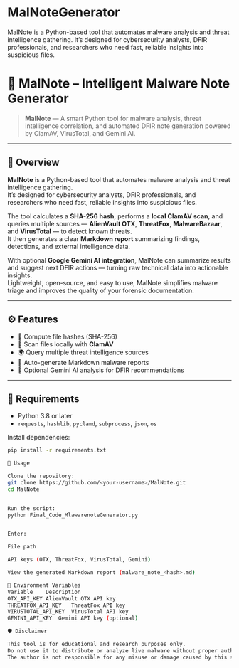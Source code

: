 # MalNoteGenerator
MalNote is a Python-based tool that automates malware analysis and threat intelligence gathering. It’s designed for cybersecurity analysts, DFIR professionals, and researchers who need fast, reliable insights into suspicious files.
# 🧾 MalNote – Intelligent Malware Note Generator

> **MalNote** — A smart Python tool for malware analysis, threat intelligence correlation, and automated DFIR note generation powered by ClamAV, VirusTotal, and Gemini AI.

---

## 📖 Overview
**MalNote** is a Python-based tool that automates malware analysis and threat intelligence gathering.  
It’s designed for cybersecurity analysts, DFIR professionals, and researchers who need fast, reliable insights into suspicious files.

The tool calculates a **SHA-256 hash**, performs a **local ClamAV scan**, and queries multiple sources — **AlienVault OTX**, **ThreatFox**, **MalwareBazaar**, and **VirusTotal** — to detect known threats.  
It then generates a clear **Markdown report** summarizing findings, detections, and external intelligence data.

With optional **Google Gemini AI integration**, MalNote can summarize results and suggest next DFIR actions — turning raw technical data into actionable insights.  
Lightweight, open-source, and easy to use, MalNote simplifies malware triage and improves the quality of your forensic documentation.

---

## ⚙️ Features
- 🧮 Compute file hashes (SHA-256)
- 🦠 Scan files locally with **ClamAV**
- 🌍 Query multiple threat intelligence sources  
- 📝 Auto-generate Markdown malware reports  
- 🤖 Optional Gemini AI analysis for DFIR recommendations  

---

## 🧰 Requirements
- Python 3.8 or later  
- `requests`, `hashlib`, `pyclamd`, `subprocess`, `json`, `os`  

Install dependencies:
```bash
pip install -r requirements.txt

🚀 Usage

Clone the repository:
git clone https://github.com/<your-username>/MalNote.git
cd MalNote


Run the script:
python Final_Code_MlawarenoteGenerator.py


Enter:

File path

API keys (OTX, ThreatFox, VirusTotal, Gemini)

View the generated Markdown report (malware_note_<hash>.md)

🔑 Environment Variables
Variable	Description
OTX_API_KEY	AlienVault OTX API key
THREATFOX_API_KEY	ThreatFox API key
VIRUSTOTAL_API_KEY	VirusTotal API key
GEMINI_API_KEY	Gemini API key (optional)

🛡️ Disclaimer

This tool is for educational and research purposes only.
Do not use it to distribute or analyze live malware without proper authorization.
The author is not responsible for any misuse or damage caused by this software.
